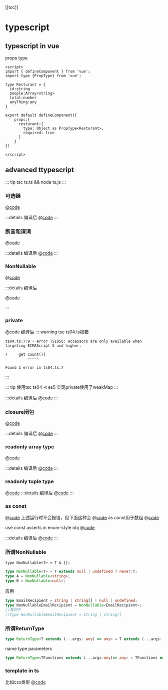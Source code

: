 [[toc]]
# typescript
## typescript in vue
props type
```vue
<script>
import { defineComponent } from 'vue';
import type {PropType} from 'vue';

type Resturant = {
  id:string
  people:Array<string>
  total:number
  anyThing:any  
}

export default defineComponent({
    props:{
      resturant:{
        type: Object as PropType<Resturant>,
        required: true
      }
    }
})

</script>
```

## advanced ttypescript

::: tip 
tsc ts.ts && node ts.js
:::

### 可选链

@[code](../../codeReference/typescript/ts01.ts)

:::details 编译后
@[code](../../codeReference/typescript/ts01.js)
:::

### 断言和谓词

@[code](../../codeReference/typescript/ts02.ts)

:::details 编译后
@[code](../../codeReference/typescript/ts02.js)
:::
### NonNullable
@[code](../../codeReference/typescript/ts03.ts)

:::details 编译后

@[code](../../codeReference/typescript/ts03.js)

:::

### private 

@[code](../../codeReference/typescript/ts04.ts)
编译后
::: warning tsc ts04.ts报错
```shell
ts04.ts:7:9 - error TS1056: Accessors are only available when targeting ECMAScript 5 and higher.

7     get count(){
          ~~~~~

Found 1 error in ts04.ts:7
```
:::


::: tip 使用tsc ts04 -t es5
实现private使用了weakMap
:::

:::details 编译后
@[code](../../codeReference/typescript/ts04.js)
:::

### closure闭包

@[code](../../codeReference/typescript/ts05.ts)

:::details 编译后
@[code](../../codeReference/typescript/ts05.js)
:::

### readonly array type

@[code](../../codeReference/typescript/ts06.ts)

:::details 编译后
@[code](../../codeReference/typescript/ts06.js)
:::

### readonly tuple type

@[code](../../codeReference/typescript/ts07.ts)
:::details 编译后
@[code](../../codeReference/typescript/ts07.js)
:::


### as const 

@[code](../../codeReference/typescript/ts08.ts)
上述运行时不会报错，但下面这种会
@[code](../../codeReference/typescript/ts09.ts)
as const用于数组
@[code](../../codeReference/typescript/ts08.ts)

use const asserts in enum-style obj
@[code](../../codeReference/typescript/ts11.ts)

:::details 编译后
@[code](../../codeReference/typescript/ts11.js)
:::

### 所谓NonNullable
`type NonNullable<T> = T & {};`
```ts
type NonNullable<T> = T extends null | undefined ? never:T;
type A = NonNullable<string>;
type B = NonNullable<null>;
```

应用  
```ts
type EmailRecipient = string | string[] | null | undefined;
type NonNullableEmailRecipient = NonNullable<EmailRecipient>;
//等同于
//type NonNullableEmailRecipient = string | string[]
```


### 所谓ReturnType
```ts
type ReturnType<T extends (...args: any) => any> = T extends (...args: any) => infer R ? R : any;
```
name type parameters

```ts
type ReturnType<TFunctions extends (...args:any)=> any> = TFunctions extends (...args:any)  => infer TReturnType?TReturnType :any;
```


### template in ts
比如css类型
@[code](../../codeReference/typescript/ts14.ts)


